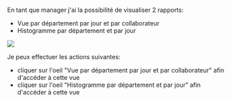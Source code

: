 En tant que manager j'ai la possibilité de visualiser 2 rapports:
* Vue par département par jour et par collaborateur   
* Histogramme par département et par jour   

![](https://github.com/DiginamicFormation/ressources-atelier/raw/master/gestion-des-absences/Vues.Synthetiques.png)

Je peux effectuer les actions suivantes:
* cliquer sur l'oeil "Vue par département par jour et par collaborateur" afin d'accéder à cette vue
* cliquer sur l'oeil "Histogramme par département et par jour" afin d'accéder à cette vue
